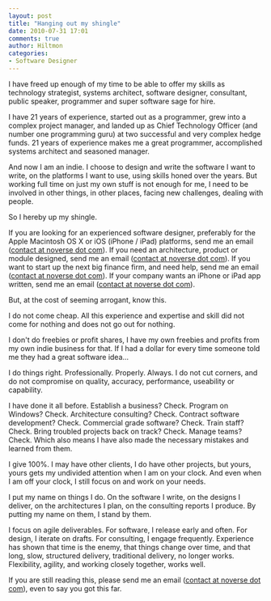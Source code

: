 ```yaml
---
layout: post
title: "Hanging out my shingle"
date: 2010-07-31 17:01
comments: true
author: Hiltmon
categories:
- Software Designer
---
```


I have freed up enough of my time to be able to offer my skills as technology strategist, systems architect, software designer, consultant, public speaker, programmer and super software sage for hire.

I have 21 years of experience, started out as a programmer, grew into a complex project manager, and landed up as Chief Technology Officer (and number one programming guru) at two successful and very complex hedge funds.  21 years of experience makes me a great programmer, accomplished systems architect and seasoned manager.

And now I am an indie.  I choose to design and write the software I want to write, on the platforms I want to use, using skills honed over the years.  But working full time on just my own stuff is not enough for me, I need to be involved in other things, in other places, facing new challenges, dealing with people.

So I hereby up my shingle.

If you are looking for an experienced software designer, preferably for the Apple Macintosh OS X or iOS (iPhone / iPad) platforms, send me an email ([contact at noverse dot com](mailto:contact@noverse.com)).  If you need an architecture, product or module designed, send me an email ([contact at noverse dot com](mailto:contact@noverse.com)).  If you want to start up the next big finance firm, and need help, send me an email ([contact at noverse dot com](mailto:contact@noverse.com)).  If your company wants an iPhone or iPad app written, send me an email ([contact at noverse dot com](mailto:contact@noverse.com)).

But, at the cost of seeming arrogant, know this.

I do not come cheap.  All this experience and expertise and skill did not come for nothing and does not go out for nothing.

I don't do freebies or profit shares, I have my own freebies and profits from my own indie business for that.  If I had a dollar for every time someone told me they had a great software idea...

I do things right.  Professionally.  Properly.  Always.  I do not cut corners, and do not compromise on quality, accuracy, performance, useability or capability.

I have done it all before.  Establish a business?  Check.  Program on Windows?  Check.  Architecture consulting?  Check.  Contract software development?  Check.  Commercial grade software?  Check.  Train staff?  Check.  Bring troubled projects back on track?  Check.  Manage teams? Check.  Which also means I have also made the necessary mistakes and learned from them.

I give 100%.  I may have other clients, I do have other projects, but yours, yours gets my undivided attention when I am on your clock.  And even when I am off your clock, I still focus on and work on your needs.

I put my name on things I do.  On the software I write, on the designs I deliver, on the architectures I plan, on the consulting reports I produce.  By putting my name on them, I stand by them.

I focus on agile deliverables.  For software, I release early and often.  For design, I iterate on drafts.  For consulting, I engage frequently.  Experience has shown that time is the enemy, that things change over time, and that long, slow, structured delivery, traditional delivery, no longer works.  Flexibility, agility, and working closely together, works well.

If you are still reading this, please send me an email ([contact at noverse dot com](mailto:contact@noverse.com)), even to say you got this far.
